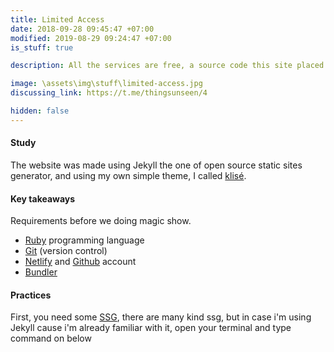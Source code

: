 ```yaml
---
title: Limited Access
date: 2018-09-28 09:45:47 +07:00
modified: 2019-08-29 09:24:47 +07:00
is_stuff: true

description: All the services are free, a source code this site placed on github repository and intergration with netlify service, another service that you can use is github page for hosting your own static site.

image: \assets\img\stuff\limited-access.jpg
discussing_link: https://t.me/thingsunseen/4

hidden: false
---
```


#### Study
The website was made using Jekyll the one of open source static sites generator, and using my own simple theme, I called [klisé](https://github.com/piharpi/klise).

#### Key takeaways

Requirements before we doing magic show.

- [Ruby](https://www.ruby-lang.org/en/downloads/) programming language
- [Git](https://git-scm.com) (version control)
- [Netlify](https://netlify.com) and [Github](https://github.com) account
- [Bundler](https://bundler.io)

#### Practices

First, you need some [SSG](https://www.staticgen.com/), there are many kind ssg, but in case i'm using Jekyll cause i'm already familiar with it, open your terminal and type command on below
